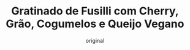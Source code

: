 ---
layout: post
layout-type: 1
title: "Gratinado de Fusilli com Cherry, Grão, Cogumelos e Queijo Vegano"
description: "Gratinado vegano de fusilli com tomate cherry, grão-de-bico, cogumelos e 'queijo' estilo grego"
keywords: "Gratinado vegano de fusilli, Receita de gratinado com queijo vegano, Gratinado de grão-de-bico, Receita vegana com cogumelos, Gratinado com tomate cherry, Massa vegana gratinada, Gratinado saudável sem lactose, Prato principal vegano, Receita com queijo estilo grego vegano, Gratinado fácil e rápido"
permalink: /gratinado-fusilli-cherry-e-queijo/
type: ["Almoço/Jantar"]
image: "/assets/img/"
serve: 4 refeições
diet: ["s-soja","s-frutos-secos"]
time-total: 55
time-prepar: 15
time-confe: 40
calorias: 532
proteinas: 17.55
lipidos: 23
hidratos: 71.5
author: original
new:
ingredients:
    - 200 gr | de Massa Fusilli
    - 4 copos | de Grão-de-Bico
    - 400 gr | de Tomate Cherry
    - 300 gr | de Cogumelos Pleurothus
    - 1 | de Cebola
    - 4 dentes | de Alho
    - 1 bloco | de "queijo feta" da Violife
    - 3 c.sopa | de Azeite
    - 2 c.sopa | de Levedura Nutricional
    - "| Sal q.b."
    - "| Pimenta q.b."
instructions:
    - Cortar as cebolas em meias-luas, picar o alho e cortar os cogumelos em tiras.
    - Colocar tudo num tabuleiro, juntamente com o grão-de-bico e os tomates cherry.
    - Adicionar o azeite, a levedura nutricional, o sal e a pimenta preta. Misturar bem para envolver todos os ingredientes.
    - Fazer um espaço no centro do tabuleiro e colocar o queijo.
    - Levar ao forno pré-aquecido a 180ºC por 30-40 minutos, até os legumes ficarem macios e dourados.
    - Enquanto isso, cozer a massa conforme as instruções da embalagem.
    - No final, juntar a massa cozida ao tabuleiro, misturar tudo cuidadosamente e está pronto a servir.
notes:
    - https://www.violife.com/pt-pt/os-nossos-produtos/estilo-grego
---